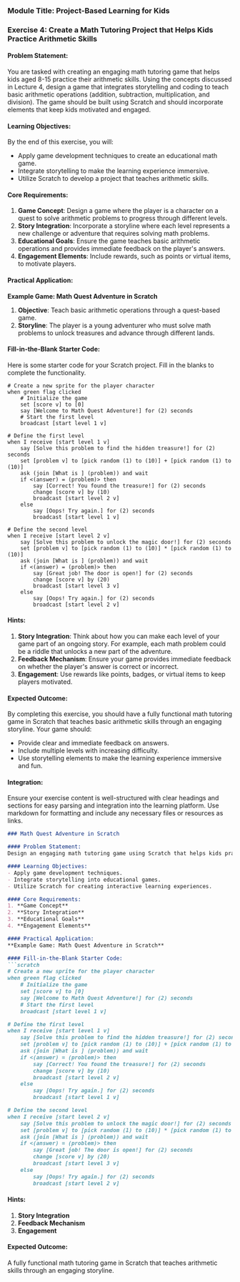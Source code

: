 ### Module Title: Project-Based Learning for Kids ###

### Exercise 4: Create a Math Tutoring Project that Helps Kids Practice Arithmetic Skills ###

#### Problem Statement:
You are tasked with creating an engaging math tutoring game that helps kids aged 8-15 practice their arithmetic skills. Using the concepts discussed in Lecture 4, design a game that integrates storytelling and coding to teach basic arithmetic operations (addition, subtraction, multiplication, and division). The game should be built using Scratch and should incorporate elements that keep kids motivated and engaged.

#### Learning Objectives:
By the end of this exercise, you will:
- Apply game development techniques to create an educational math game.
- Integrate storytelling to make the learning experience immersive.
- Utilize Scratch to develop a project that teaches arithmetic skills.

#### Core Requirements:
1. **Game Concept**: Design a game where the player is a character on a quest to solve arithmetic problems to progress through different levels.
2. **Story Integration**: Incorporate a storyline where each level represents a new challenge or adventure that requires solving math problems.
3. **Educational Goals**: Ensure the game teaches basic arithmetic operations and provides immediate feedback on the player's answers.
4. **Engagement Elements**: Include rewards, such as points or virtual items, to motivate players.

#### Practical Application:
**Example Game: Math Quest Adventure in Scratch**

1. **Objective**: Teach basic arithmetic operations through a quest-based game.
2. **Storyline**: The player is a young adventurer who must solve math problems to unlock treasures and advance through different lands.

#### Fill-in-the-Blank Starter Code:
Here is some starter code for your Scratch project. Fill in the blanks to complete the functionality.

```scratch
# Create a new sprite for the player character
when green flag clicked
    # Initialize the game
    set [score v] to [0]
    say [Welcome to Math Quest Adventure!] for (2) seconds
    # Start the first level
    broadcast [start level 1 v]

# Define the first level
when I receive [start level 1 v]
    say [Solve this problem to find the hidden treasure!] for (2) seconds
    set [problem v] to [pick random (1) to (10)] + [pick random (1) to (10)]
    ask (join [What is ] (problem)) and wait
    if <(answer) = (problem)> then
        say [Correct! You found the treasure!] for (2) seconds
        change [score v] by (10)
        broadcast [start level 2 v]
    else
        say [Oops! Try again.] for (2) seconds
        broadcast [start level 1 v]

# Define the second level
when I receive [start level 2 v]
    say [Solve this problem to unlock the magic door!] for (2) seconds
    set [problem v] to [pick random (1) to (10)] * [pick random (1) to (10)]
    ask (join [What is ] (problem)) and wait
    if <(answer) = (problem)> then
        say [Great job! The door is open!] for (2) seconds
        change [score v] by (20)
        broadcast [start level 3 v]
    else
        say [Oops! Try again.] for (2) seconds
        broadcast [start level 2 v]
```

#### Hints:
1. **Story Integration**: Think about how you can make each level of your game part of an ongoing story. For example, each math problem could be a riddle that unlocks a new part of the adventure.
2. **Feedback Mechanism**: Ensure your game provides immediate feedback on whether the player's answer is correct or incorrect.
3. **Engagement**: Use rewards like points, badges, or virtual items to keep players motivated.

#### Expected Outcome:
By completing this exercise, you should have a fully functional math tutoring game in Scratch that teaches basic arithmetic skills through an engaging storyline. Your game should:
- Provide clear and immediate feedback on answers.
- Include multiple levels with increasing difficulty.
- Use storytelling elements to make the learning experience immersive and fun.

#### Integration:
Ensure your exercise content is well-structured with clear headings and sections for easy parsing and integration into the learning platform. Use markdown for formatting and include any necessary files or resources as links.

```markdown
### Math Quest Adventure in Scratch

#### Problem Statement:
Design an engaging math tutoring game using Scratch that helps kids practice arithmetic skills through storytelling and coding.

#### Learning Objectives:
- Apply game development techniques.
- Integrate storytelling into educational games.
- Utilize Scratch for creating interactive learning experiences.

#### Core Requirements:
1. **Game Concept**
2. **Story Integration**
3. **Educational Goals**
4. **Engagement Elements**

#### Practical Application:
**Example Game: Math Quest Adventure in Scratch**

#### Fill-in-the-Blank Starter Code:
```scratch
# Create a new sprite for the player character
when green flag clicked
    # Initialize the game
    set [score v] to [0]
    say [Welcome to Math Quest Adventure!] for (2) seconds
    # Start the first level
    broadcast [start level 1 v]

# Define the first level
when I receive [start level 1 v]
    say [Solve this problem to find the hidden treasure!] for (2) seconds
    set [problem v] to [pick random (1) to (10)] + [pick random (1) to (10)]
    ask (join [What is ] (problem)) and wait
    if <(answer) = (problem)> then
        say [Correct! You found the treasure!] for (2) seconds
        change [score v] by (10)
        broadcast [start level 2 v]
    else
        say [Oops! Try again.] for (2) seconds
        broadcast [start level 1 v]

# Define the second level
when I receive [start level 2 v]
    say [Solve this problem to unlock the magic door!] for (2) seconds
    set [problem v] to [pick random (1) to (10)] * [pick random (1) to (10)]
    ask (join [What is ] (problem)) and wait
    if <(answer) = (problem)> then
        say [Great job! The door is open!] for (2) seconds
        change [score v] by (20)
        broadcast [start level 3 v]
    else
        say [Oops! Try again.] for (2) seconds
        broadcast [start level 2 v]
```

#### Hints:
1. **Story Integration**
2. **Feedback Mechanism**
3. **Engagement**

#### Expected Outcome:
A fully functional math tutoring game in Scratch that teaches arithmetic skills through an engaging storyline.
```